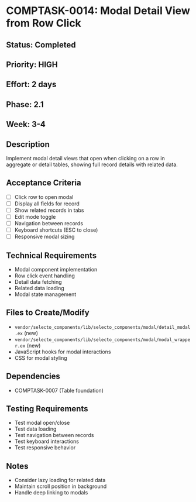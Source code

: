 # COMPTASK-0014: Modal Detail View from Row Click

## Status: Completed
## Priority: HIGH
## Effort: 2 days
## Phase: 2.1
## Week: 3-4

## Description
Implement modal detail views that open when clicking on a row in aggregate or detail tables, showing full record details with related data.

## Acceptance Criteria
- [ ] Click row to open modal
- [ ] Display all fields for record
- [ ] Show related records in tabs
- [ ] Edit mode toggle
- [ ] Navigation between records
- [ ] Keyboard shortcuts (ESC to close)
- [ ] Responsive modal sizing

## Technical Requirements
- Modal component implementation
- Row click event handling
- Detail data fetching
- Related data loading
- Modal state management

## Files to Create/Modify
- `vendor/selecto_components/lib/selecto_components/modal/detail_modal.ex` (new)
- `vendor/selecto_components/lib/selecto_components/modal/modal_wrapper.ex` (new)
- JavaScript hooks for modal interactions
- CSS for modal styling

## Dependencies
- COMPTASK-0007 (Table foundation)

## Testing Requirements
- Test modal open/close
- Test data loading
- Test navigation between records
- Test keyboard interactions
- Test responsive behavior

## Notes
- Consider lazy loading for related data
- Maintain scroll position in background
- Handle deep linking to modals